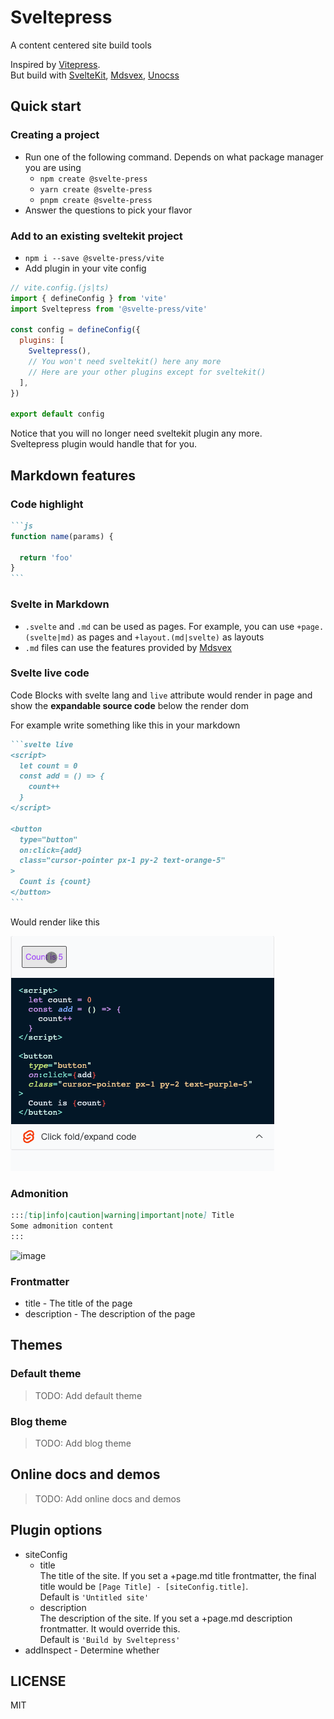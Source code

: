 # Sveltepress 

A content centered site build tools

Inspired by [Vitepress](https://vitepress.vuejs.org/).   
But build with [SvelteKit](https://kit.svelte.dev/), [Mdsvex](https://mdsvex.com/), [Unocss](https://github.com/unocss/unocss)

## Quick start

### Creating a project

- Run one of the following command. Depends on what package manager you are using
  - `npm create @svelte-press`
  - `yarn create @svelte-press`
  - `pnpm create @svelte-press`
- Answer the questions to pick your flavor

### Add to an existing sveltekit project

- `npm i --save @svelte-press/vite`
- Add plugin in your vite config
```js
// vite.config.(js|ts)
import { defineConfig } from 'vite'
import Sveltepress from '@svelte-press/vite'

const config = defineConfig({
  plugins: [
    Sveltepress(),
    // You won't need sveltekit() here any more
    // Here are your other plugins except for sveltekit()
  ],
})

export default config
```

Notice that you will no longer need sveltekit plugin any more.  
Sveltepress plugin would handle that for you.

## Markdown features

### Code highlight

````md
```js
function name(params) {

  return 'foo'
}
```
````

### Svelte in Markdown

* `.svelte` and `.md` can be used as pages. For example, you can use `+page.(svelte|md)` as pages and `+layout.(md|svelte)` as layouts
* `.md` files can use the features provided by [Mdsvex](https://mdsvex.com/)

### Svelte live code

Code Blocks with svelte lang and `live` attribute would render in page and show the __expandable source code__ below the render dom

For example write something like this in your markdown

````md
```svelte live
<script>
  let count = 0
  const add = () => {
    count++
  }
</script>

<button 
  type="button" 
  on:click={add} 
  class="cursor-pointer px-1 py-2 text-orange-5"
>
  Count is {count}
</button>
```
````

Would render like this

![live code demo](./assets/live-code.gif)

### Admonition

```md
:::[tip|info|caution|warning|important|note] Title
Some admonition content
:::
```

![image](https://user-images.githubusercontent.com/41723543/210292672-d4f779fa-0fd5-453a-a818-e26555a1e729.png)

### Frontmatter

* title - The title of the page
* description - The description of the page

## Themes

### Default theme

> TODO: Add default theme

### Blog theme

> TODO: Add blog theme

## Online docs and demos

> TODO: Add online docs and demos


## Plugin options

* siteConfig
  * title  
  The title of the site. If you set a +page.md title frontmatter, the final title would be `[Page Title] - [siteConfig.title]`.  
  Default is `'Untitled site'`
  * description  
  The description of the site. If you set a +page.md description frontmatter. It would override this.  
  Default is `'Build by Sveltepress'`
* addInspect - Determine whether 
## LICENSE

MIT
